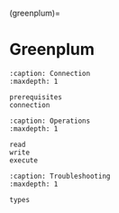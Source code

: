 (greenplum)=

# Greenplum

```{toctree}
:caption: Connection
:maxdepth: 1

prerequisites
connection
```

```{toctree}
:caption: Operations
:maxdepth: 1

read
write
execute
```

```{toctree}
:caption: Troubleshooting
:maxdepth: 1

types
```
